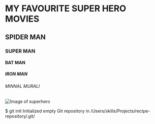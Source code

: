 # MY FAVOURITE SUPER HERO MOVIES
## SPIDER MAN
### SUPER MAN
#### BAT MAN
##### IRON MAN
###### MINNAL MURALI
![Image of superhero](https://images.unsplash.com/photo-1531259683007-016a7b628fc3?ixlib=rb-4.0.3&ixid=M3wxMjA3fDB8MHxzZWFyY2h8NXx8c3VwZXJoZXJvfGVufDB8fDB8fHww&auto=format&fit=crop&w=500&q=60)

$ git init
Initialized empty Git repository in /Users/skills/Projects/recipe-repository/.git/
